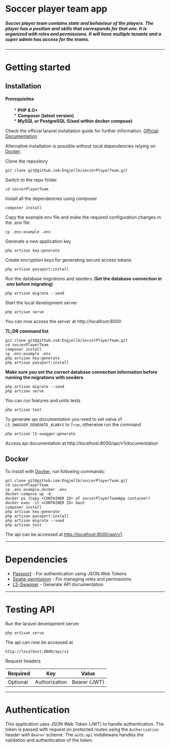 # Soccer player team app

##### Soccer player team contains state and behaviour of the players. The player has a position and skills that corresponds for that one. It is organized with roles and permissions. It will have multiple tenants and a super admin has access for the teams.

----------

# Getting started

## Installation

#### Prerequisites

&emsp;&emsp;* **PHP 8.0+**<br/>
&emsp;&emsp;* **Composer (latest version)**<br/>
&emsp;&emsp;* **MySQL or PostgreSQL (Used within docker compose)**



Check the official laravel installation guide for further information. [Official Documentation](https://laravel.com/docs/9.x/installation)

Alternative installation is possible without local dependencies relying on [Docker](https://www.docker.com).

Clone the repository

    git clone git@github.com:Engjellb/soccerPlayerTeam.git

Switch to the repo folder

    cd soccerPlayerTeam

Install all the dependencies using composer

    composer install

Copy the example env file and make the required configuration changes in the .env file

    cp .env.example .env

Generate a new application key

    php artisan key:generate

Create encryption keys for generating secure access tokens

    php artisan passport:install

Run the database migrations and seeders (**Set the database connection in .env before migrating**)

    php artisan migrate --seed

Start the local development server

    php artisan serve

You can now access the server at http://localhost:8000

**TL;DR command list**

    git clone git@github.com:Engjellb/soccerPlayerTeam.git
    cd soccerPlayerTeam
    composer install
    cp .env.example .env
    php artisan key:generate
    php artisan passport:install 

**Make sure you set the correct database connection information before running the migrations with seeders**

    php artisan migrate --seed
    php artisan serve

You can run features and units tests
    
    php artisan test

To generate api documentation you need to set value of `L5_SWAGGER_GENERATE_ALWAYS` to `True`, otherwise run the command
    
    php artisan l5-swagger:generate

Access api documentation at http://localhost:8000/api/v1/documentation

## Docker

To install with [Docker](https://www.docker.com), run following commands:

```
git clone git@github.com:Engjellb/soccerPlayerTeam.git
cd soccerPlayerTeam
cp .env.example.docker .env
docker-compose up -d
docker ps (Copy <CONTAINER ID> of soccerPlayerTeamApp container)
docker exec -it <CONTAINER ID> bash
composer install
php artisan key:generate
php artisan passport:install
php artisan migrate --seed
php artisan test
```

The api can be accessed at [http://localhost:8000/api/v1](http://localhost:8000/api/v1).

----------

# Dependencies

- [Passport](https://laravel.com/docs/9.x/passport) - For authentication using JSON Web Tokens
- [Spatie-permission](https://spatie.be/docs/laravel-permission/v5/introduction) - For managing roles and permissions
- [L5-Swagger](https://github.com/DarkaOnLine/L5-Swagger) - Generate API documentation

----------

# Testing API

Run the laravel development server

    php artisan serve

The api can now be accessed at

    http://localhost:8000/api/v1

Request headers

| **Required** 	| **Key**              	| **Value**            	|
|----------	|------------------	|------------------	|
| Optional 	| Authorization    	| Bearer {JWT}      	|

----------

# Authentication

This application uses JSON Web Token (JWT) to handle authentication. The token is passed with request on protected routes using the `Authorization` header with `Bearer` scheme. The `auth:api` middleware handles the validation and authentication of the token.
